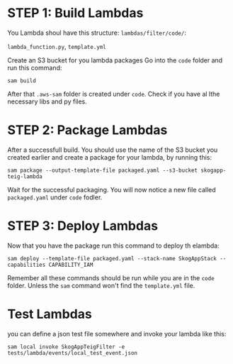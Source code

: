 # STEP 1: Build Lambdas
You Lambda shoul have this structure:
`lambdas/filter/code/`:

`lambda_function.py`,
`template.yml`

Create an S3 bucket for you lambda packages
Go into the `code` folder
and run this command:
```
sam build
```
After that `.aws-sam` folder is created under `code`. Check if you have al lthe necessary libs and py files.

# STEP 2: Package Lambdas
After a successfull build. You should use the name of the S3 bucket you created earlier and create a package for your lambda, by running this:
```
sam package --output-template-file packaged.yaml --s3-bucket skogapp-teig-lambda
```
Wait for the successful packaging.
You will now notice a new file called `packaged.yaml` under `code` fodler.

# STEP 3: Deploy Lambdas
Now that you have the package run this command to deploy th elambda:
```
sam deploy --template-file packaged.yaml --stack-name SkogAppStack --capabilities CAPABILITY_IAM
```

Remember all these commands should be run while you are in the `code` folder. Unless the `sam` command won't find the `template.yml` file.

# Test Lambdas
you can define a json test file somewhere and invoke your lambda like this:
```
sam local invoke SkogAppTeigFilter -e tests/lambda/events/local_test_event.json
```